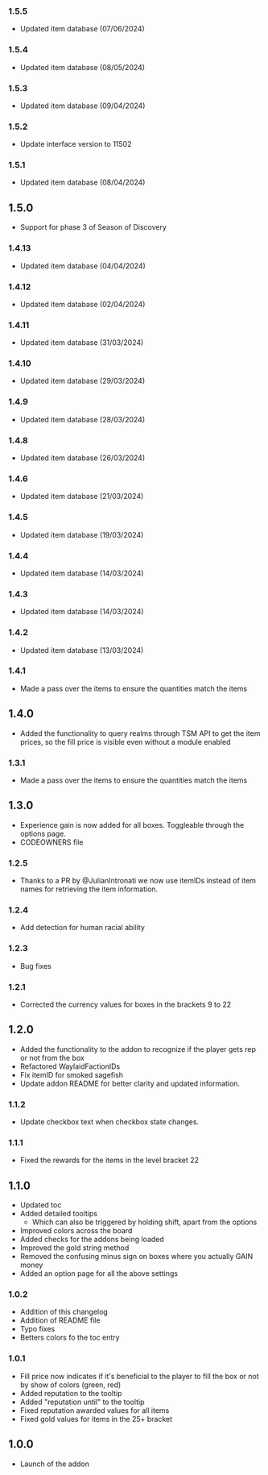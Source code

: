 ### 1.5.5
- Updated item database (07/06/2024)

### 1.5.4
- Updated item database (08/05/2024)

### 1.5.3
- Updated item database (09/04/2024)

### 1.5.2
- Update interface version to 11502

### 1.5.1
- Updated item database (08/04/2024)

## 1.5.0
- Support for phase 3 of Season of Discovery

### 1.4.13
- Updated item database (04/04/2024)

### 1.4.12
- Updated item database (02/04/2024)

### 1.4.11
- Updated item database (31/03/2024)

### 1.4.10
- Updated item database (29/03/2024)

### 1.4.9
- Updated item database (28/03/2024)

### 1.4.8
- Updated item database (26/03/2024)

### 1.4.6
- Updated item database (21/03/2024)

### 1.4.5
- Updated item database (19/03/2024)

### 1.4.4
- Updated item database (14/03/2024)

### 1.4.3
- Updated item database (14/03/2024)

### 1.4.2
- Updated item database (13/03/2024)

### 1.4.1
- Made a pass over the items to ensure the quantities match the items

## 1.4.0
- Added the functionality to query realms through TSM API to get the item prices, so the fill price is visible 
even without a module enabled

### 1.3.1
- Made a pass over the items to ensure the quantities match the items

## 1.3.0
- Experience gain is now added for all boxes. Toggleable through the options page.
- CODEOWNERS file

### 1.2.5
- Thanks to a PR by @JulianIntronati we now use itemIDs instead of item names for retrieving the item information.

### 1.2.4
- Add detection for human racial ability

### 1.2.3
- Bug fixes

### 1.2.1
- Corrected the currency values for boxes in the brackets 9 to 22

## 1.2.0
- Added the functionality to the addon to recognize if the player gets rep or not from the box
- Refactored WaylaidFactionIDs
- Fix itemID for smoked sagefish
- Update addon README for better clarity and updated information.

### 1.1.2
- Update checkbox text when checkbox state changes.

### 1.1.1
- Fixed the rewards for the items in the level bracket 22

## 1.1.0
- Updated toc
- Added detailed tooltips
  - Which can also be triggered by holding shift, apart from the options
- Improved colors across the board
- Added checks for the addons being loaded
- Improved the gold string method
- Removed the confusing minus sign on boxes where you actually GAIN  money
- Added an option page for all the above settings

### 1.0.2
- Addition of this changelog
- Addition of README file
- Typo fixes
- Betters colors fo the toc entry

### 1.0.1
- Fill price now indicates if it's beneficial to the player to fill the box or not by show of colors (green, red)
- Added reputation to the tooltip
- Added "reputation until" to the tooltip
- Fixed reputation awarded values for all items
- Fixed gold values for items in the 25+ bracket

## 1.0.0
- Launch of the addon
